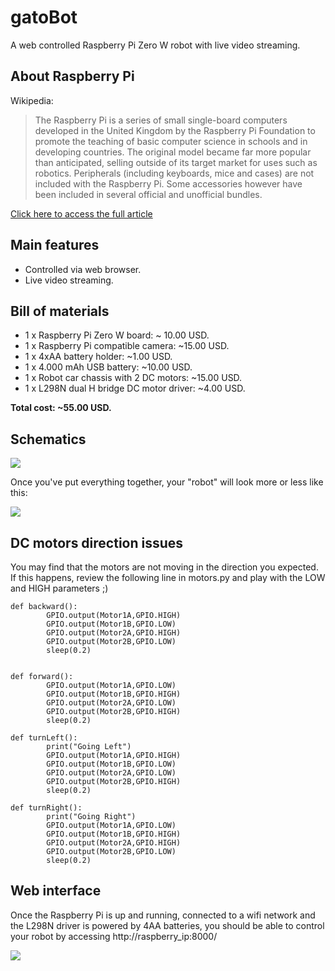 # gatoBot

A web controlled Raspberry Pi Zero W robot with live video streaming.

## About Raspberry Pi
Wikipedia:

> The Raspberry Pi is a series of small single-board computers developed in the United Kingdom by the Raspberry Pi Foundation to promote the teaching of basic computer science in schools and in developing countries. The original model became far more popular than anticipated, selling outside of its target market for uses such as robotics. Peripherals (including keyboards, mice and cases) are not included with the Raspberry Pi. Some accessories however have been included in several official and unofficial bundles.

[Click here to access the full article](https://en.wikipedia.org/wiki/Raspberry_Pi)

## Main features
- Controlled via web browser.
- Live video streaming.

## Bill of materials
- 1 x Raspberry Pi Zero W board: ~ 10.00 USD.
- 1 x Raspberry Pi compatible camera: ~15.00 USD.
- 1 x 4xAA battery holder: ~1.00 USD.
- 1 x 4.000 mAh USB battery: ~10.00 USD.
- 1 x Robot car chassis with 2 DC motors: ~15.00 USD.
- 1 x L298N dual H bridge DC motor driver: ~4.00 USD.

**Total cost: ~55.00 USD.**

## Schematics

![](https://user-images.githubusercontent.com/22028245/32573518-9223687e-c4ce-11e7-89dd-16900c512cdd.png)

Once you've put everything together, your "robot" will look more or less like this:

![](https://user-images.githubusercontent.com/22028245/32569737-413927ca-c4c2-11e7-825d-7e06fe739141.jpg)

## DC motors direction issues

You may find that the motors are not moving in the direction you expected. If this happens, review the following line in motors.py and play with the LOW and HIGH parameters ;)

	def backward():
	        GPIO.output(Motor1A,GPIO.HIGH)
	        GPIO.output(Motor1B,GPIO.LOW)
	        GPIO.output(Motor2A,GPIO.HIGH)
	        GPIO.output(Motor2B,GPIO.LOW)
	        sleep(0.2)
	
	
	def forward():
	        GPIO.output(Motor1A,GPIO.LOW)
	        GPIO.output(Motor1B,GPIO.HIGH)
	        GPIO.output(Motor2A,GPIO.LOW)
	        GPIO.output(Motor2B,GPIO.HIGH)
	        sleep(0.2)
	
	def turnLeft():
	        print("Going Left")
	        GPIO.output(Motor1A,GPIO.HIGH)
	        GPIO.output(Motor1B,GPIO.LOW)
	        GPIO.output(Motor2A,GPIO.LOW)
	        GPIO.output(Motor2B,GPIO.HIGH)
	        sleep(0.2)
	
	def turnRight():
	        print("Going Right")
	        GPIO.output(Motor1A,GPIO.LOW)
	        GPIO.output(Motor1B,GPIO.HIGH)
	        GPIO.output(Motor2A,GPIO.HIGH)
	        GPIO.output(Motor2B,GPIO.LOW)
	        sleep(0.2)


## Web interface

Once the Raspberry Pi is up and running, connected to a wifi network and the L298N driver is powered by 4AA batteries, you should be able to control your robot by accessing http://raspberry_ip:8000/

![](https://user-images.githubusercontent.com/22028245/32572842-356be6bc-c4cc-11e7-9793-c094f5052fff.jpg)